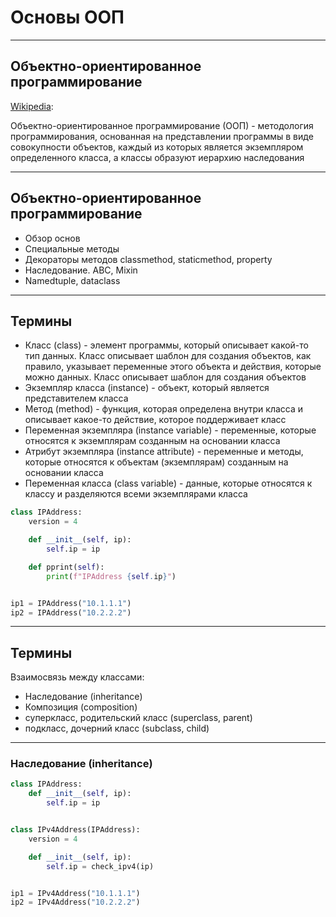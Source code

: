 # Основы ООП

---
## Объектно-ориентированное программирование

[Wikipedia](https://ru.wikipedia.org/wiki/%D0%9E%D0%B1%D1%8A%D0%B5%D0%BA%D1%82%D0%BD%D0%BE-%D0%BE%D1%80%D0%B8%D0%B5%D0%BD%D1%82%D0%B8%D1%80%D0%BE%D0%B2%D0%B0%D0%BD%D0%BD%D1%8B%D0%B9_%D1%8F%D0%B7%D1%8B%D0%BA_%D0%BF%D1%80%D0%BE%D0%B3%D1%80%D0%B0%D0%BC%D0%BC%D0%B8%D1%80%D0%BE%D0%B2%D0%B0%D0%BD%D0%B8%D1%8F):

Объектно-ориентированное программирование (ООП) - методология программирования, основанная на представлении программы в виде совокупности объектов, каждый из которых является экземпляром определенного класса, а классы образуют иерархию наследования

---
## Объектно-ориентированное программирование

* Обзор основ
* Специальные методы
* Декораторы методов classmethod, staticmethod, property
* Наследование. ABC, Mixin
* Namedtuple, dataclass

---
## Термины

-  Класс (class) - элемент программы, который описывает какой-то тип данных. Класс описывает шаблон для создания объектов, как правило, указывает переменные этого объекта и действия, которые можно данных. Класс описывает шаблон для создания объектов
-  Экземпляр класса (instance) - объект, который является представителем класса
-  Метод (method) - функция, которая определена внутри класса и описывает какое-то действие, которое поддерживает класс
-  Переменная экземпляра (instance variable) - переменные, которые относятся к экземплярам созданным на основании класса
-  Атрибут экземпляра (instance attribute) - переменные и методы, которые относятся к объектам (экземплярам) созданным на основании класса
-  Переменная класса (class variable) - данные, которые относятся к классу и разделяются всеми экземплярами класса

```python
class IPAddress:
    version = 4

    def __init__(self, ip):
        self.ip = ip

    def pprint(self):
        print(f"IPAddress {self.ip}")


ip1 = IPAddress("10.1.1.1")
ip2 = IPAddress("10.2.2.2")
```
---
## Термины

Взаимосвязь между классами:

-  Наследование (inheritance)
-  Композиция (composition)
-  суперкласс, родительский класс (superclass, parent)
-  подкласс, дочерний класс (subclass, child)

---
### Наследование (inheritance)

```python
class IPAddress:
    def __init__(self, ip):
        self.ip = ip


class IPv4Address(IPAddress):
    version = 4

    def __init__(self, ip):
        self.ip = check_ipv4(ip)


ip1 = IPv4Address("10.1.1.1")
ip2 = IPv4Address("10.2.2.2")
```

